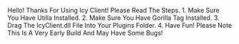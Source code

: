 Hello! Thanks For Using Icy Client! Please Read The Steps. 1. Make Sure You Have Utilla Installed. 2. Make Sure You Have Gorilla Tag Installed. 3. Drag The IcyClient.dll File Into Your Plugins Folder. 4. Have Fun!  Please Note This Is A Very Early Build And May Have Some Bugs!
